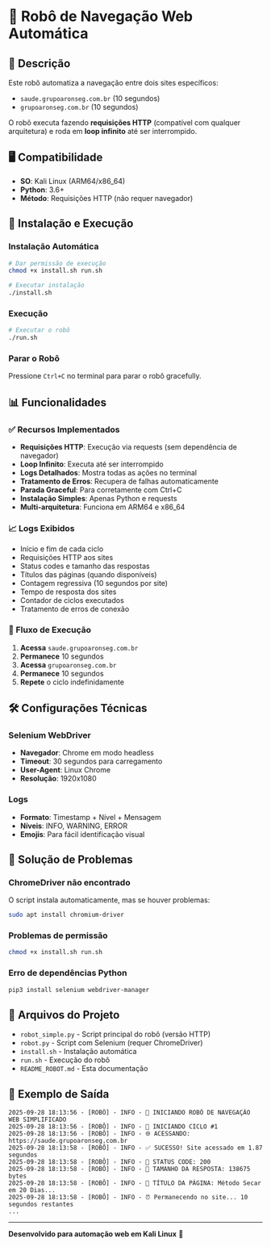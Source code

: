 # 🤖 Robô de Navegação Web Automática

## 📝 Descrição
Este robô automatiza a navegação entre dois sites específicos:
- `saude.grupoaronseg.com.br` (10 segundos)
- `grupoaronseg.com.br` (10 segundos)

O robô executa fazendo **requisições HTTP** (compatível com qualquer arquitetura) e roda em **loop infinito** até ser interrompido.

## 🖥️ Compatibilidade
- **SO**: Kali Linux (ARM64/x86_64)
- **Python**: 3.6+
- **Método**: Requisições HTTP (não requer navegador)

## 🚀 Instalação e Execução

### Instalação Automática
```bash
# Dar permissão de execução
chmod +x install.sh run.sh

# Executar instalação
./install.sh
```

### Execução
```bash
# Executar o robô
./run.sh
```

### Parar o Robô
Pressione `Ctrl+C` no terminal para parar o robô gracefully.

## 📊 Funcionalidades

### ✅ Recursos Implementados
- **Requisições HTTP**: Execução via requests (sem dependência de navegador)
- **Loop Infinito**: Executa até ser interrompido
- **Logs Detalhados**: Mostra todas as ações no terminal
- **Tratamento de Erros**: Recupera de falhas automaticamente
- **Parada Graceful**: Para corretamente com Ctrl+C
- **Instalação Simples**: Apenas Python e requests
- **Multi-arquitetura**: Funciona em ARM64 e x86_64

### 📈 Logs Exibidos
- Início e fim de cada ciclo
- Requisições HTTP aos sites
- Status codes e tamanho das respostas
- Títulos das páginas (quando disponíveis)
- Contagem regressiva (10 segundos por site)
- Tempo de resposta dos sites
- Contador de ciclos executados
- Tratamento de erros de conexão

### 🔄 Fluxo de Execução
1. **Acessa** `saude.grupoaronseg.com.br`
2. **Permanece** 10 segundos
3. **Acessa** `grupoaronseg.com.br`
4. **Permanece** 10 segundos
5. **Repete** o ciclo indefinidamente

## 🛠️ Configurações Técnicas

### Selenium WebDriver
- **Navegador**: Chrome em modo headless
- **Timeout**: 30 segundos para carregamento
- **User-Agent**: Linux Chrome
- **Resolução**: 1920x1080

### Logs
- **Formato**: Timestamp + Nível + Mensagem
- **Níveis**: INFO, WARNING, ERROR
- **Emojis**: Para fácil identificação visual

## 🚨 Solução de Problemas

### ChromeDriver não encontrado
O script instala automaticamente, mas se houver problemas:
```bash
sudo apt install chromium-driver
```

### Problemas de permissão
```bash
chmod +x install.sh run.sh
```

### Erro de dependências Python
```bash
pip3 install selenium webdriver-manager
```

## 📄 Arquivos do Projeto
- `robot_simple.py` - Script principal do robô (versão HTTP)
- `robot.py` - Script com Selenium (requer ChromeDriver)
- `install.sh` - Instalação automática
- `run.sh` - Execução do robô
- `README_ROBOT.md` - Esta documentação

## 🔧 Exemplo de Saída
```
2025-09-28 18:13:56 - [ROBÔ] - INFO - 🤖 INICIANDO ROBÔ DE NAVEGAÇÃO WEB SIMPLIFICADO
2025-09-28 18:13:56 - [ROBÔ] - INFO - 🔄 INICIANDO CICLO #1
2025-09-28 18:13:56 - [ROBÔ] - INFO - 🌐 ACESSANDO: https://saude.grupoaronseg.com.br
2025-09-28 18:13:58 - [ROBÔ] - INFO - ✅ SUCESSO! Site acessado em 1.87 segundos
2025-09-28 18:13:58 - [ROBÔ] - INFO - 📄 STATUS CODE: 200
2025-09-28 18:13:58 - [ROBÔ] - INFO - 📏 TAMANHO DA RESPOSTA: 138675 bytes
2025-09-28 18:13:58 - [ROBÔ] - INFO - 📄 TÍTULO DA PÁGINA: Método Secar em 20 Dias...
2025-09-28 18:13:58 - [ROBÔ] - INFO - ⏰ Permanecendo no site... 10 segundos restantes
...
```

---
**Desenvolvido para automação web em Kali Linux** 🐉